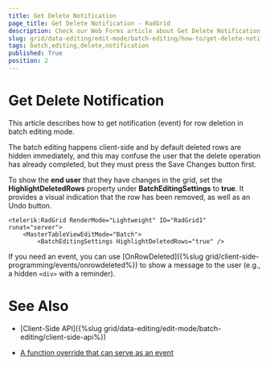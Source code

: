 ```yaml
---
title: Get Delete Notification
page_title: Get Delete Notification - RadGrid
description: Check our Web Forms article about Get Delete Notification.
slug: grid/data-editing/edit-mode/batch-editing/how-to/get-delete-notification
tags: batch,editing,delete,notification
published: True
position: 2
---
```


# Get Delete Notification

This article describes how to get notification (event) for row deletion in batch editing mode.

The batch editing happens client-side and by default deleted rows are hidden immediately, and this may confuse the user that the delete operation has already completed, but they must press the Save Changes button first.

To show the **end user** that they have changes in the grid, set the **HighlightDeletedRows** property under **BatchEditingSettings** to **true**. It provides a visual indication that the row has been removed, as well as an Undo button.


````ASP.NET
<telerik:RadGrid RenderMode="Lightweight" ID="RadGrid1" runat="server">
    <MasterTableViewEditMode="Batch">
        <BatchEditingSettings HighlightDeletedRows="true" />
````

If you need an event, you can use [OnRowDeleted]({%slug grid/client-side-programming/events/onrowdeleted%}) to show a message to the user (e.g., a hidden `<div>` with a reminder).



# See Also

 * [Client-Side API]({%slug grid/data-editing/edit-mode/batch-editing/client-side-api%})

 * [A function override that can serve as an event](https://www.telerik.com/forums/how-to-capture-a-client-side-delete-row-event-for-a-radgrid-with-batchedit)


